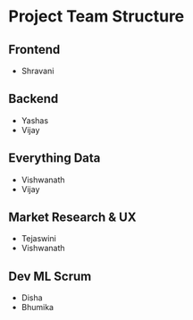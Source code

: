 # Project Team Structure

## Frontend  
- Shravani 

## Backend  
- Yashas  
- Vijay  

## Everything Data  
- Vishwanath   
- Vijay  

## Market Research & UX  
- Tejaswini  
- Vishwanath  

## Dev ML Scrum  
- Disha 
- Bhumika  

